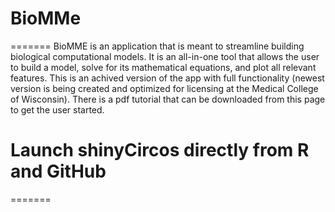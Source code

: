 # BioMMe
=======
BioMME is an application that is meant to streamline building biological computational models. It is an all-in-one tool that allows the user to build a model, solve for its mathematical equations, and plot all relevant features. This is an achived version of the app with full functionality (newest version is being created and optimized for licensing at the Medical College of Wisconsin). There is a pdf tutorial that can be downloaded from this page to get the user started. 


# Launch shinyCircos directly from R and GitHub
=======

